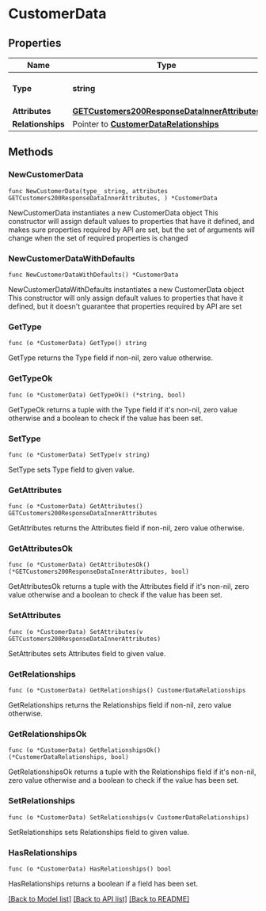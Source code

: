 # CustomerData

## Properties

Name | Type | Description | Notes
------------ | ------------- | ------------- | -------------
**Type** | **string** | The resource&#39;s type | 
**Attributes** | [**GETCustomers200ResponseDataInnerAttributes**](GETCustomers200ResponseDataInnerAttributes.md) |  | 
**Relationships** | Pointer to [**CustomerDataRelationships**](CustomerDataRelationships.md) |  | [optional] 

## Methods

### NewCustomerData

`func NewCustomerData(type_ string, attributes GETCustomers200ResponseDataInnerAttributes, ) *CustomerData`

NewCustomerData instantiates a new CustomerData object
This constructor will assign default values to properties that have it defined,
and makes sure properties required by API are set, but the set of arguments
will change when the set of required properties is changed

### NewCustomerDataWithDefaults

`func NewCustomerDataWithDefaults() *CustomerData`

NewCustomerDataWithDefaults instantiates a new CustomerData object
This constructor will only assign default values to properties that have it defined,
but it doesn't guarantee that properties required by API are set

### GetType

`func (o *CustomerData) GetType() string`

GetType returns the Type field if non-nil, zero value otherwise.

### GetTypeOk

`func (o *CustomerData) GetTypeOk() (*string, bool)`

GetTypeOk returns a tuple with the Type field if it's non-nil, zero value otherwise
and a boolean to check if the value has been set.

### SetType

`func (o *CustomerData) SetType(v string)`

SetType sets Type field to given value.


### GetAttributes

`func (o *CustomerData) GetAttributes() GETCustomers200ResponseDataInnerAttributes`

GetAttributes returns the Attributes field if non-nil, zero value otherwise.

### GetAttributesOk

`func (o *CustomerData) GetAttributesOk() (*GETCustomers200ResponseDataInnerAttributes, bool)`

GetAttributesOk returns a tuple with the Attributes field if it's non-nil, zero value otherwise
and a boolean to check if the value has been set.

### SetAttributes

`func (o *CustomerData) SetAttributes(v GETCustomers200ResponseDataInnerAttributes)`

SetAttributes sets Attributes field to given value.


### GetRelationships

`func (o *CustomerData) GetRelationships() CustomerDataRelationships`

GetRelationships returns the Relationships field if non-nil, zero value otherwise.

### GetRelationshipsOk

`func (o *CustomerData) GetRelationshipsOk() (*CustomerDataRelationships, bool)`

GetRelationshipsOk returns a tuple with the Relationships field if it's non-nil, zero value otherwise
and a boolean to check if the value has been set.

### SetRelationships

`func (o *CustomerData) SetRelationships(v CustomerDataRelationships)`

SetRelationships sets Relationships field to given value.

### HasRelationships

`func (o *CustomerData) HasRelationships() bool`

HasRelationships returns a boolean if a field has been set.


[[Back to Model list]](../README.md#documentation-for-models) [[Back to API list]](../README.md#documentation-for-api-endpoints) [[Back to README]](../README.md)


